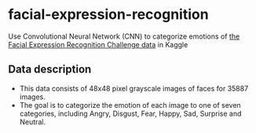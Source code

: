 # facial-expression-recognition
Use Convolutional Neural Network (CNN) to categorize emotions of [the Facial Expression Recognition Challenge data](https://www.kaggle.com/c/challenges-in-representation-learning-facial-expression-recognition-challenge#description) in Kaggle

## Data description 
* This data consists of 48x48 pixel grayscale images of faces for 35887 images.
* The goal is to categorize the emotion of each image to one of seven categories, including Angry, Disgust, Fear, Happy, Sad, Surprise and Neutral.
